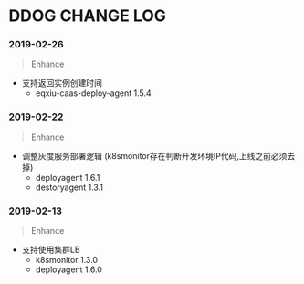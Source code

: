 # DDOG CHANGE LOG

### 2019-02-26
> Enhance
+ 支持返回实例创建时间
    * eqxiu-caas-deploy-agent 1.5.4

### 2019-02-22
> Enhance
+ 调整灰度服务部署逻辑 (k8smonitor存在判断开发环境IP代码,上线之前必须去掉)
    * deployagent 1.6.1
    * destoryagent 1.3.1

### 2019-02-13

> Enhance
+ 支持使用集群LB
    * k8smonitor 1.3.0
    * deployagent 1.6.0